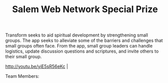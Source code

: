 ﻿---
title: Salem Web Network Special Prize 
intro: Transform 
---
Transform seeks to aid spiritual development by strengthening small groups. The app seeks to alleviate some of the barriers and challenges that small groups often face. From the app, small group leaders can handle logistics, update discussion questions and scriptures, and invite others to their small group. 

http://youtu.be/yiE5sR56eKc | 

Team Members:






